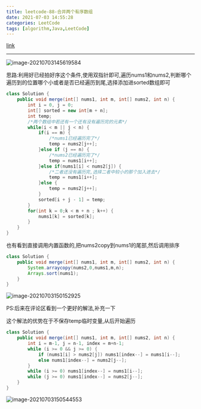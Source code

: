 ```yaml
---
title: leetcode-88-合并两个有序数组
date: 2021-07-03 14:55:28
categories: LeetCode
tags: [algorithm,Java,LeetCode]
---
```


[link](https://leetcode-cn.com/problems/merge-sorted-array/)

<hr/>

![image-20210703145619584](https://gitee.com/cao_ziqiang/img/raw/master/20210703145619.png)

思路:利用好已经拍好序这个条件,使用双指针即可,遍历nums1和nums2,判断哪个遍历到的位置哪个小或者是否已经遍历到尾,选择添加进sorted数组即可

```java
class Solution {
    public void merge(int[] nums1, int m, int[] nums2, int n) {
        int i = 0, j = 0;
        int[] sorted = new int[m + n];
        int temp;
        /*两个数组中若还有一个还有没有遍历完的元素*/
        while(i < m || j < n) {
            if(i == m) {
                /*nums1已经遍历完了*/
                temp = nums2[j++];
            }else if (j == n) {
                /*nums2已经遍历完了*/
                temp = nums1[i++];
            }else if(nums1[i] < nums2[j]) {
                /*二者还没有遍历完,选择二者中较小的那个加入进去*/
                temp = nums1[i++];
            }else {
                temp = nums2[j++];
            }
            sorted[i + j - 1] = temp;
        }
        for(int k = 0;k < m + n ; k++) {
            nums1[k] = sorted[k];
        }
    }
}
```

也有看到直接调用内置函数的,把nums2copy到nums1的尾部,然后调用排序

```java
class Solution {
    public void merge(int[] nums1, int m, int[] nums2, int n) {
        System.arraycopy(nums2,0,nums1,m,n);
        Arrays.sort(nums1);
    }
}
```

![image-20210703150152925](https://gitee.com/cao_ziqiang/img/raw/master/20210703150153.png)

PS:后来在评论区看到一个更好的解法,补充一下

这个解法的优势在于不保存temp临时变量,从后开始遍历

```java
class Solution {
    public void merge(int[] nums1, int m, int[] nums2, int n) {
        int i = m-1, j = n-1, index = m+n-1;
        while (i >= 0 && j >= 0) {
            if (nums1[i] > nums2[j]) nums1[index--] = nums1[i--];
            else nums1[index--] = nums2[j--];
        }
        while (i >= 0) nums1[index--] = nums1[i--];
        while (j >= 0) nums1[index--] = nums2[j--];
    }
}
```

![image-20210703150544553](https://gitee.com/cao_ziqiang/img/raw/master/20210703150544.png)

